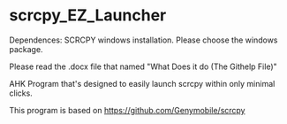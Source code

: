 # scrcpy_EZ_Launcher
Dependences: SCRCPY windows installation. 
Please choose the windows package. 



Please read the .docx file that named "What Does it do (The Githelp File)"

AHK Program that's designed to easily launch scrcpy within only minimal clicks. 

This program is based on https://github.com/Genymobile/scrcpy
